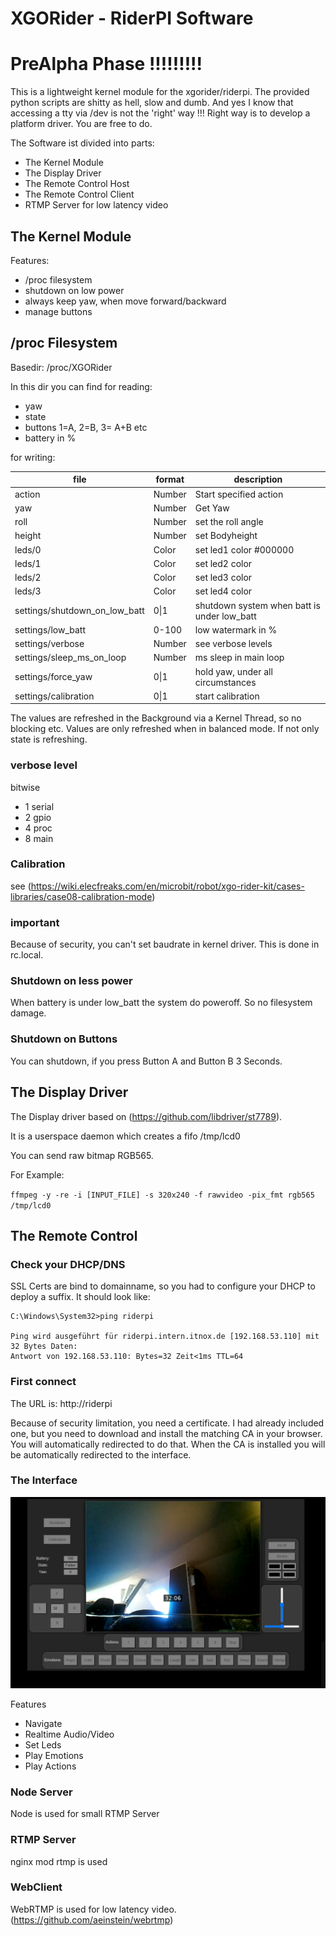 # XGORider - RiderPI Software

# PreAlpha Phase !!!!!!!!!
 
This is a lightweight kernel module for the xgorider/riderpi. The provided python scripts are shitty as hell, slow and dumb.
And yes I know that accessing a tty via /dev is not the 'right' way !!! Right way is to develop a platform driver. You are free to do.

The Software ist divided into parts:
* The Kernel Module
* The Display Driver
* The Remote Control Host
* The Remote Control Client
* RTMP Server for low latency video

## The Kernel Module

Features:
* /proc filesystem
* shutdown on low power
* always keep yaw, when move forward/backward
* manage buttons 

## /proc Filesystem
Basedir: /proc/XGORider

In this dir you can find for reading:
* yaw
* state
* buttons 1=A, 2=B, 3= A+B etc
* battery in %



for writing:

| file                          | format | description                                 |
|-------------------------------|--------|---------------------------------------------|
| action                        | Number | Start specified action                      |
| yaw                           | Number | Get Yaw                                     |
| roll                          | Number | set the roll angle                          |
| height                        | Number | set Bodyheight                              |
| leds/0                        | Color  | set led1 color #000000                      |
| leds/1                        | Color  | set led2 color                              |
| leds/2                        | Color  | set led3 color                              |
| leds/3                        | Color  | set led4 color                              |
| settings/shutdown_on_low_batt | 0\|1   | shutdown system when batt is under low_batt |
| settings/low_batt             | 0-100  | low watermark in %                          |
| settings/verbose              | Number | see verbose levels                          |
| settings/sleep_ms_on_loop     | Number | ms sleep in main loop                       |
| settings/force_yaw            | 0\|1   | hold yaw, under all circumstances           |
| settings/calibration          | 0\|1   | start calibration                           |


The values are refreshed in the Background via a Kernel Thread, so no blocking etc.
Values are only refreshed when in balanced mode. If not only state is refreshing.

### verbose level
bitwise
* 1 serial
* 2 gpio
* 4 proc
* 8 main

### Calibration
see (https://wiki.elecfreaks.com/en/microbit/robot/xgo-rider-kit/cases-libraries/case08-calibration-mode)

### important
Because of security, you can't set baudrate in kernel driver.
This is done in rc.local.


### Shutdown on less power
When battery is under low_batt the system do poweroff. So no filesystem damage.

### Shutdown on Buttons
You can shutdown, if you press Button A and Button B 3 Seconds. 




## The Display Driver
The Display driver based on (https://github.com/libdriver/st7789).

It is a userspace daemon which creates a fifo /tmp/lcd0

You can send raw bitmap RGB565.

For Example:

``
ffmpeg -y -re -i [INPUT_FILE] -s 320x240 -f rawvideo -pix_fmt rgb565 /tmp/lcd0
``

## The Remote Control

### Check your DHCP/DNS 
SSL Certs are bind to domainname, so you had to configure your DHCP to deploy a suffix.
It should look like:

````
C:\Windows\System32>ping riderpi

Ping wird ausgeführt für riderpi.intern.itnox.de [192.168.53.110] mit 32 Bytes Daten:
Antwort von 192.168.53.110: Bytes=32 Zeit<1ms TTL=64
````

### First connect
The URL is: http://riderpi

Because of security limitation, you need a certificate. I had already included one, but you need to download and install the matching CA in your browser.
You will automatically redirected to do that. When the CA is installed you will be automatically redirected to the interface. 




### The Interface

![image info](./docs/remote_control.png)

Features
* Navigate
* Realtime Audio/Video
* Set Leds
* Play Emotions
* Play Actions

### Node Server
Node is used for small RTMP Server

### RTMP Server
nginx mod rtmp is used

### WebClient
WebRTMP is used for low latency video. (https://github.com/aeinstein/webrtmp)

